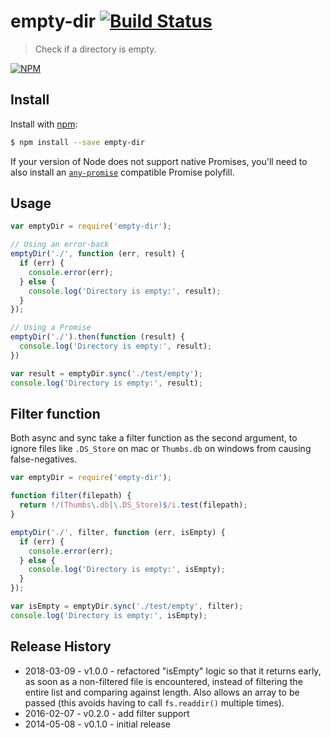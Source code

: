 # empty-dir [![Build Status](https://secure.travis-ci.org/js-cli/js-empty-dir.svg?branch=master)](http://travis-ci.org/js-cli/js-empty-dir)
> Check if a directory is empty.

[![NPM](https://nodei.co/npm/empty-dir.png)](https://nodei.co/npm/empty-dir/)

## Install

Install with [npm](https://www.npmjs.com/):

```sh
$ npm install --save empty-dir
```

If your version of Node does not support native Promises, you'll need to also install an [`any-promise`](https://github.com/kevinbeaty/any-promise) compatible Promise polyfill.

## Usage

```js
var emptyDir = require('empty-dir');

// Using an error-back
emptyDir('./', function (err, result) {
  if (err) {
    console.error(err);
  } else {
    console.log('Directory is empty:', result);
  }
});

// Using a Promise
emptyDir('./').then(function (result) {
  console.log('Directory is empty:', result);
})

var result = emptyDir.sync('./test/empty');
console.log('Directory is empty:', result);
```

## Filter function

Both async and sync take a filter function as the second argument, to ignore files like `.DS_Store` on mac or `Thumbs.db` on windows from causing false-negatives.


```js
var emptyDir = require('empty-dir');

function filter(filepath) {
  return !/(Thumbs\.db|\.DS_Store)$/i.test(filepath);
}

emptyDir('./', filter, function (err, isEmpty) {
  if (err) {
    console.error(err);
  } else {
    console.log('Directory is empty:', isEmpty);
  }
});

var isEmpty = emptyDir.sync('./test/empty', filter);
console.log('Directory is empty:', isEmpty);
```

## Release History

* 2018-03-09 - v1.0.0 - refactored "isEmpty" logic so that it returns early, as soon as a non-filtered file is encountered, instead of filtering the entire list and comparing against length. Also allows an array to be passed (this avoids having to call `fs.readdir()` multiple times).
* 2016-02-07 - v0.2.0 - add filter support
* 2014-05-08 - v0.1.0 - initial release
